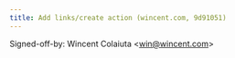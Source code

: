 ```yaml
---
title: Add links/create action (wincent.com, 9d91051)
---
```


Signed-off-by: Wincent Colaiuta &lt;win@wincent.com&gt;

